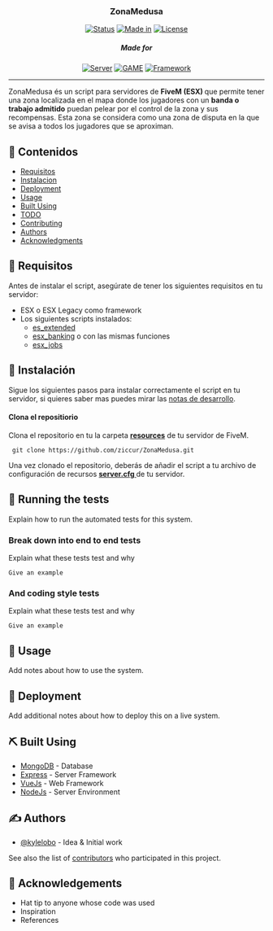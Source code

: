 <h3 align="center">ZonaMedusa</h3>

<div align="center">

[![Status](https://img.shields.io/badge/status-active-green?style=for-the-badge&link=https%3A%2F%2Fwww.lua.org)]()      [![Made in](https://img.shields.io/badge/made%20in-lua-blue?style=for-the-badge&link=https%3A%2F%2Fwww.lua.org)](www.lua.org)      [![License](https://img.shields.io/badge/licence-MIT-black?style=for-the-badge&link=%2FLICENCE)](/LICENSE)

<h5> Made for </h5>

[![Server](https://img.shields.io/badge/Server-FiveM-orange?style=for-the-badge)]() [![GAME](https://img.shields.io/badge/Game-%20GTA%20V%20-darkgreen?style=for-the-badge
)]() [![Framework](https://img.shields.io/badge/Framwork-ESX%20%2F%20ESX%20Legacy-red?style=for-the-badge)]()

</div>

---

<p align="left"> ZonaMedusa és un script para servidores de <b>FiveM (ESX) </b> que permite tener una zona localizada en el mapa donde los jugadores con un <b>banda o trabajo admitido</b> puedan pelear por el control de la zona y sus recompensas. Esta zona se considera como una zona de disputa en la que se avisa a todos los jugadores que se aproximan. 
    <br> 
</p>

## 📝 Contenidos

- [Requisitos](#requisitos)
- [Instalacion](#instalacion)
- [Deployment](#deployment)
- [Usage](#usage)
- [Built Using](#built_using)
- [TODO](../TODO.md)
- [Contributing](../CONTRIBUTING.md)
- [Authors](#authors)
- [Acknowledgments](#acknowledgement)

## 🧐 Requisitos <a name = "requisitos"></a>

Antes de instalar el script, asegúrate de tener los siguientes requisitos en tu servidor:

- ESX o ESX Legacy como framework
- Los siguientes scripts instalados:
  - [es_extended](https://github.com/esx-framework/esx_core/tree/main/%5Bcore%5D/es_extended)
  - [esx_banking](https://github.com/esx-framework/esx_banking) o con las mismas funciones
  - [esx_jobs](https://github.com/esx-framework/esx_jobs)

## 🏁 Instalación <a name = "instalacion"></a>

 Sigue los siguientes pasos para instalar correctamente el script en tu servidor, si quieres saber mas puedes mirar las [notas de desarrollo](#desarollo).

#### Clona el repositiorio

Clona el repositorio en tu la carpeta <u> <b> resources</b></u> de tu servidor de FiveM.

```
 git clone https://github.com/ziccur/ZonaMedusa.git
```

Una vez clonado el repositorio, deberás de añadir el script a tu archivo de configuración de recursos <u> <b> server.cfg </b></u> de tu servidor.




## 🔧 Running the tests <a name = "tests"></a>

Explain how to run the automated tests for this system.

### Break down into end to end tests

Explain what these tests test and why

```
Give an example
```

### And coding style tests

Explain what these tests test and why

```
Give an example
```

## 🎈 Usage <a name="usage"></a>

Add notes about how to use the system.

## 🚀 Deployment <a name = "deployment"></a>

Add additional notes about how to deploy this on a live system.

## ⛏️ Built Using <a name = "built_using"></a>

- [MongoDB](https://www.mongodb.com/) - Database
- [Express](https://expressjs.com/) - Server Framework
- [VueJs](https://vuejs.org/) - Web Framework
- [NodeJs](https://nodejs.org/en/) - Server Environment

## ✍️ Authors <a name = "authors"></a>

- [@kylelobo](https://github.com/kylelobo) - Idea & Initial work

See also the list of [contributors](https://github.com/kylelobo/The-Documentation-Compendium/contributors) who participated in this project.

## 🎉 Acknowledgements <a name = "acknowledgement"></a>

- Hat tip to anyone whose code was used
- Inspiration
- References
